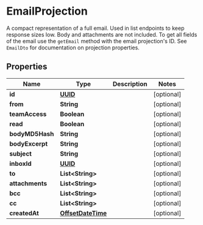 

# EmailProjection

A compact representation of a full email. Used in list endpoints to keep response sizes low. Body and attachments are not included. To get all fields of the email use the `getEmail` method with the email projection's ID. See `EmailDto` for documentation on projection properties.
## Properties

Name | Type | Description | Notes
------------ | ------------- | ------------- | -------------
**id** | [**UUID**](UUID) |  |  [optional]
**from** | **String** |  |  [optional]
**teamAccess** | **Boolean** |  |  [optional]
**read** | **Boolean** |  |  [optional]
**bodyMD5Hash** | **String** |  |  [optional]
**bodyExcerpt** | **String** |  |  [optional]
**subject** | **String** |  |  [optional]
**inboxId** | [**UUID**](UUID) |  |  [optional]
**to** | **List&lt;String&gt;** |  |  [optional]
**attachments** | **List&lt;String&gt;** |  |  [optional]
**bcc** | **List&lt;String&gt;** |  |  [optional]
**cc** | **List&lt;String&gt;** |  |  [optional]
**createdAt** | [**OffsetDateTime**](OffsetDateTime) |  |  [optional]



